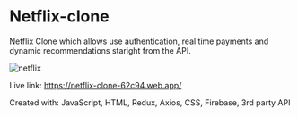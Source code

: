 # Netflix-clone
Netflix Clone which allows use authentication, real time payments and dynamic recommendations staright from the API. 

![netflix](https://user-images.githubusercontent.com/54511916/122426997-b8d87100-cf5e-11eb-8300-88d82ce4892c.PNG)

Live link: 
https://netflix-clone-62c94.web.app/

Created with:
JavaScript, HTML, Redux, Axios, CSS, Firebase, 3rd party API 

